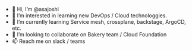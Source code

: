 - 👋 Hi, I’m @asajoshi
- 👀 I’m interested in learning new DevOps / Cloud technologgies.
- 🌱 I’m currently learning Service mesh, crossplane, backstage, ArgoCD, etc.
- 💞️ I’m looking to collaborate on Bakery team / Cloud Foundation
- 📫 Reach me on slack / teams

<!---
asajoshi/asajoshi is a ✨ special ✨ repository because its `README.md` (this file) appears on your GitHub profile.
You can click the Preview link to take a look at your changes.
--->
